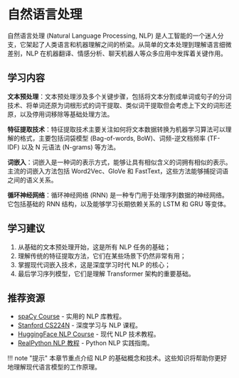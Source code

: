# 自然语言处理

自然语言处理 (Natural Language Processing, NLP) 是人工智能的一个迷人分支，它架起了人类语言和机器理解之间的桥梁。从简单的文本处理到理解语言细微差别，NLP 在机器翻译、情感分析、聊天机器人等众多应用中发挥着关键作用。

## 学习内容

**文本预处理**：文本预处理涉及多个关键步骤，包括将文本分割成单词或句子的分词技术、将单词还原为词根形式的词干提取、类似词干提取但会考虑上下文的词形还原，以及停用词移除等基础处理方法。

**特征提取技术**：特征提取技术主要关注如何将文本数据转换为机器学习算法可以理解的格式，主要包括词袋模型 (Bag-of-words, BoW)、词频-逆文档频率 (TF-IDF) 以及 N 元语法 (N-grams) 等方法。

**词嵌入**：词嵌入是一种词的表示方式，能够让具有相似含义的词拥有相似的表示。主流的词嵌入方法包括 Word2Vec、GloVe 和 FastText，这些方法能够捕捉词语之间的语义关系。

**循环神经网络**：循环神经网络 (RNN) 是一种专门用于处理序列数据的神经网络。它包括基础的 RNN 结构，以及能够学习长期依赖关系的 LSTM 和 GRU 等变体。

## 学习建议

1. 从基础的文本预处理开始，这是所有 NLP 任务的基础；
2. 理解传统的特征提取方法，它们在某些场景下仍然非常有用；
3. 掌握现代词嵌入技术，这是深度学习时代 NLP 的核心；
4. 最后学习序列模型，它们是理解 Transformer 架构的重要基础。

## 推荐资源

- [spaCy Course](https://course.spacy.io/) - 实用的 NLP 库教程。
- [Stanford CS224N](https://web.stanford.edu/class/cs224n/) - 深度学习与 NLP 课程。
- [HuggingFace NLP Course](https://huggingface.co/learn/nlp-course) - 现代 NLP 技术教程。
- [RealPython NLP 教程](https://realpython.com/nltk-nlp-python/) - Python NLP 实践指南。

!!! note "提示"
    本章节重点介绍 NLP 的基础概念和技术。这些知识将帮助你更好地理解现代语言模型的工作原理。 
